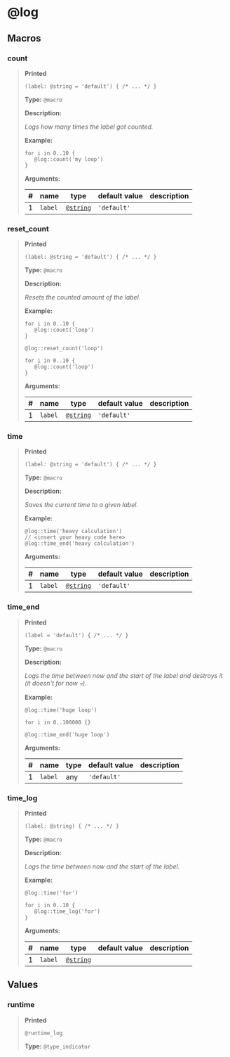 # **@log**

## Macros

### count

>**Printed**
>
>```spwn
>(label: @string = 'default') { /* ... */ }
>```
>
>**Type:** `@macro`
>
>**Description:**
>
>_Logs how many times the label got counted._
>
>**Example:**
>
>```spwn
>for i in 0..10 {
>    @log::count('my loop')
>}
>```
>
>
>**Arguments:**
>
>| # | name | type | default value | description |
>| - | ---- | ---- | ------------- | ----------- |
>| 1 | `label` | [`@string`](std-docs/string) | `'default'` | |
>

### reset\_count

>**Printed**
>
>```spwn
>(label: @string = 'default') { /* ... */ }
>```
>
>**Type:** `@macro`
>
>**Description:**
>
>_Resets the counted amount of the label._
>
>**Example:**
>
>```spwn
>for i in 0..10 {
>    @log::count('loop')
>}
>
>@log::reset_count('loop')
>
>for i in 0..10 {
>    @log::count('loop')
>}
>```
>
>
>**Arguments:**
>
>| # | name | type | default value | description |
>| - | ---- | ---- | ------------- | ----------- |
>| 1 | `label` | [`@string`](std-docs/string) | `'default'` | |
>

### time

>**Printed**
>
>```spwn
>(label: @string = 'default') { /* ... */ }
>```
>
>**Type:** `@macro`
>
>**Description:**
>
>_Saves the current time to a given label._
>
>**Example:**
>
>```spwn
>@log::time('heavy calculation')
>// <insert your heavy code here>
>@log::time_end('heavy calculation')
>```
>
>
>**Arguments:**
>
>| # | name | type | default value | description |
>| - | ---- | ---- | ------------- | ----------- |
>| 1 | `label` | [`@string`](std-docs/string) | `'default'` | |
>

### time\_end

>**Printed**
>
>```spwn
>(label = 'default') { /* ... */ }
>```
>
>**Type:** `@macro`
>
>**Description:**
>
>_Logs the time between now and the start of the label and destroys it (it doesn't for now 💀)._
>
>**Example:**
>
>```spwn
>@log::time('huge loop')
>
>for i in 0..100000 {}
>
>@log::time_end('huge loop')
>```
>
>
>**Arguments:**
>
>| # | name | type | default value | description |
>| - | ---- | ---- | ------------- | ----------- |
>| 1 | `label` |any | `'default'` | |
>

### time\_log

>**Printed**
>
>```spwn
>(label: @string) { /* ... */ }
>```
>
>**Type:** `@macro`
>
>**Description:**
>
>_Logs the time between now and the start of the label._
>
>**Example:**
>
>```spwn
>@log::time('for')
>
>for i in 0..10 {
>    @log::time_log('for')
>}
>```
>
>
>**Arguments:**
>
>| # | name | type | default value | description |
>| - | ---- | ---- | ------------- | ----------- |
>| 1 | `label` | [`@string`](std-docs/string) | | |
>

## Values

### runtime

>**Printed**
>
>```spwn
>@runtime_log
>```
>
>**Type:** `@type_indicator`
>
